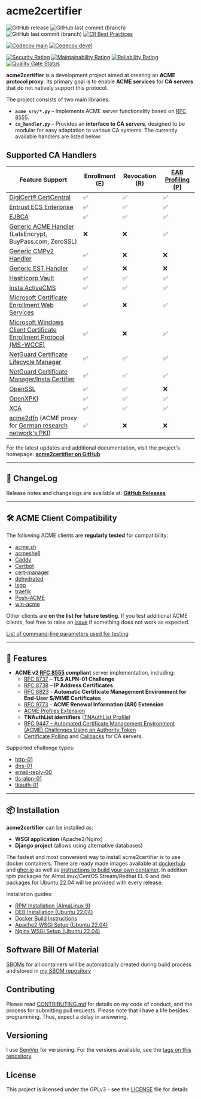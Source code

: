 <!-- markdownlint-disable MD013 -->

# acme2certifier

![GitHub release](https://img.shields.io/github/release/grindsa/acme2certifier.svg)
![GitHub last commit (branch)](https://img.shields.io/github/last-commit/grindsa/acme2certifier/master.svg?label=last%20commit%20into%20master)
![GitHub last commit (branch)](https://img.shields.io/github/last-commit/grindsa/acme2certifier/devel.svg?label=last%20commit%20into%20devel)
[![CII Best Practices](https://bestpractices.coreinfrastructure.org/projects/2581/badge)](https://bestpractices.coreinfrastructure.org/projects/2581)

[![Codecov main](https://img.shields.io/codecov/c/github/grindsa/acme2certifier/master?label=test%20coverage%20master)](https://app.codecov.io/gh/grindsa/acme2certifier/tree/master)
[![Codecov devel](https://img.shields.io/codecov/c/github/grindsa/acme2certifier/devel?label=test%20coverage%20devel)](https://app.codecov.io/gh/grindsa/acme2certifier/tree/devel)

[![Security Rating](https://sonarcloud.io/api/project_badges/measure?project=grindsa_acme2certifier&metric=security_rating)](https://sonarcloud.io/summary/overall?id=grindsa_acme2certifier)
[![Maintainability Rating](https://sonarcloud.io/api/project_badges/measure?project=grindsa_acme2certifier&metric=sqale_rating)](https://sonarcloud.io/summary/new_code?id=grindsa_acme2certifier)
[![Reliability Rating](https://sonarcloud.io/api/project_badges/measure?project=grindsa_acme2certifier&metric=reliability_rating)](https://sonarcloud.io/summary/overall?id=grindsa_acme2certifier)
[![Quality Gate Status](https://sonarcloud.io/api/project_badges/measure?project=grindsa_acme2certifier&metric=alert_status)](https://sonarcloud.io/summary/overall?id=grindsa_acme2certifier)

**acme2certifier** is a development project aimed at creating an **ACME protocol proxy**. Its primary goal is to enable **ACME services** for **CA servers** that do not natively support this protocol.

The project consists of two main libraries:

- **`acme_srv/*.py`** – Implements ACME server functionality based on [RFC 8555](https://tools.ietf.org/html/rfc8555).
- **`ca_handler.py`** – Provides an **interface to CA servers**, designed to be modular for easy adaptation to various CA systems.
  The currently available handlers are listed below:

## Supported CA Handlers

| Feature Support                                                                                                                                | Enrollment (E) | Revocation (R) | [EAB Profiling (P)](docs/eab_profiling.md) |
| ---------------------------------------------------------------------------------------------------------------------------------------------- | -------------- | -------------- | ------------------------------------------ |
| [DigiCert® CertCentral](docs/digicert.md)                                                                                                      | ✅             | ✅             | ✅                                         |
| [Entrust ECS Enterprise](docs/entrust.md)                                                                                                      | ✅             | ✅             | ✅                                         |
| [EJBCA](docs/ejbca.md)                                                                                                                         | ✅             | ✅             | ✅                                         |
| [Generic ACME Handler](docs/acme_ca.md) (LetsEncrypt, BuyPass.com, ZeroSSL)                                                                    | ❌             | ❌             | ✅                                         |
| [Generic CMPv2 Handler](docs/cmp.md)                                                                                                           | ✅             | ❌             | ❌                                         |
| [Generic EST Handler](docs/est.md)                                                                                                             | ✅             | ❌             | ❌                                         |
| [Hashicorp Vault](docs/vault.md)                                                                                                               | ✅             | ✅             | ✅                                         |
| [Insta ActiveCMS](docs/asa.md)                                                                                                                 | ✅             | ✅             | ✅                                         |
| [Microsoft Certificate Enrollment Web Services](docs/mscertsrv.md)                                                                             | ✅             | ❌             | ✅                                         |
| [Microsoft Windows Client Certificate Enrollment Protocol (MS-WCCE)](docs/mswcce.md)                                                           | ✅             | ❌             | ✅                                         |
| [NetGuard Certificate Lifecycle Manager](docs/nclm.md)                                                                                         | ✅             | ✅             | ✅                                         |
| [NetGuard Certificate Manager/Insta Certifier](docs/certifier.md)                                                                              | ✅             | ✅             | ✅                                         |
| [OpenSSL](docs/openssl.md)                                                                                                                     | ✅             | ✅             | ❌                                         |
| [OpenXPKI](docs/openxpki.md)                                                                                                                   | ✅             | ✅             | ✅                                         |
| [XCA](docs/xca.md)                                                                                                                             | ✅             | ✅             | ✅                                         |
| [acme2dfn](https://github.com/pfisterer/acme2dfn) (ACME proxy for [German research network's PKI](https://www.pki.dfn.de/ueberblick-dfn-pki/)) | ✅             | ❌             | ❌                                         |

For the latest updates and additional documentation, visit the project's homepage:
[**acme2certifier on GitHub**](https://github.com/grindsa/acme2certifier)

______________________________________________________________________

## 📌 ChangeLog

Release notes and changelogs are available at:
[**GitHub Releases**](https://github.com/grindsa/acme2certifier/releases)

______________________________________________________________________

## 🛠 ACME Client Compatibility

The following ACME clients are **regularly tested** for compatibility:

- [acme.sh](https://github.com/Neilpang/acme.sh)
- [acmeshell](https://github.com/cpu/acmeshell/)
- [Caddy](https://caddyserver.com/docs/automatic-https)
- [Certbot](https://certbot.eff.org/)
- [cert-manager](docs/cert-mgr.md)
- [dehydrated](https://www.rfc-editor.org/rfc/rfc8823.html#name-use-of-acme-for-issuing-end)
- [lego](https://github.com/go-acme/lego)
- [traefik](https://traefik.io/)
- [Posh-ACME](https://github.com/rmbolger/Posh-ACME)
- [win-acme](https://www.win-acme.com/)

Other clients are **on the list for future testing**.
If you test additional ACME clients, feel free to raise an [issue](https://github.com/grindsa/acme2certifier/issues/new) if something does not work as expected.

[List of command-line parameters used for testing](docs/rfc8823_email_identifier.md)

______________________________________________________________________

## 🚀 Features

- **ACME v2 [RFC 8555](https://www.rfc-editor.org/rfc/rfc8555.html) compliant** server implementation, including:
  - [RFC 8737](https://www.rfc-editor.org/rfc/rfc8737.html) – **TLS ALPN-01 Challenge**
  - [RFC 8738](https://www.rfc-editor.org/rfc/rfc8738.html) – **IP Address Certificates**
  - [RFC 8823](https://www.rfc-editor.org/rfc/rfc8823.html) - **Automatic Certificate Management Environment for End-User S/MIME Certificates**
  - [RFC 9773](https://datatracker.ietf.org/doc/rfc9773/) - **ACME Renewal Information (ARI) Extension**
  - [ACME Profiles Extension](docs/acme_profiling.md)
  - **TNAuthList identifiers** ([TNAuthList Profile](docs/tnauthlist.md))
  - [RFC 9447 - Automated Certificate Management Environment (ACME) Challenges Using an Authority Token](https://www.rfc-editor.org/rfc/rfc9447)
  - [Certificate Polling](docs/poll.md) and [Callbacks](docs/trigger.md) for CA servers.

Supported challenge types:

- [http-01](https://tools.ietf.org/html/rfc8555#section-8.3)
- [dns-01](https://tools.ietf.org/html/rfc8555#section-8.4)
- [email-reply-00](https://www.rfc-editor.org/rfc/rfc8823.html#name-use-of-acme-for-issuing-end)
- [tls-alpn-01](https://tools.ietf.org/html/rfc8737)
- [tkauth-01](https://www.rfc-editor.org/rfc/rfc9447)

______________________________________________________________________

## 📦 Installation

**acme2certifier** can be installed as:

- **WSGI application** (Apache2/Nginx)
- **Django project** (allows using alternative databases)

The fastest and most convenient way to install acme2certifier is to use docker containers. There are ready made images available at [dockerhub](https://hub.docker.com/r/grindsa/acme2certifier) and [ghcr.io](https://github.com/grindsa?tab=packages&ecosystem=container) as well as [instructions to build your own container](examples/Docker/).
In addition rpm packages for AlmaLinux/CentOS Stream/Redhat EL 9 and deb packages for Ubuntu 22.04 will be provided with every release.

Installation guides:

- [RPM Installation (AlmaLinux 9)](docs/install_rpm.md)
- [DEB Installation (Ubuntu 22.04)](docs/install_deb.md)
- [Docker Build Instructions](examples/Docker/)
- [Apache2 WSGI Setup (Ubuntu 22.04)](docs/install_apache2_wsgi.md)
- [Nginx WSGI Setup (Ubuntu 22.04)](docs/install_nginx_wsgi_ub22.md)

## Software Bill Of Material

[SBOMs](https://www.linuxfoundation.org/blog/blog/what-is-an-sbom) for all containers will be automatically created during build process and stored in [my SBOM repository](https://github.com/grindsa/sbom/tree/main/sbom/acme2certifier)

## Contributing

Please read [CONTRIBUTING.md](docs/CONTRIBUTING.md) for details on my code of conduct, and the process for submitting pull requests. Please note that I have a life besides programming. Thus, expect a delay in answering.

## Versioning

I use [SemVer](http://semver.org/) for versioning. For the versions available, see the [tags on this repository](https://github.com/grindsa/dkb-robo/tags).

## License

This project is licensed under the GPLv3 - see the [LICENSE](LICENSE) file for details
